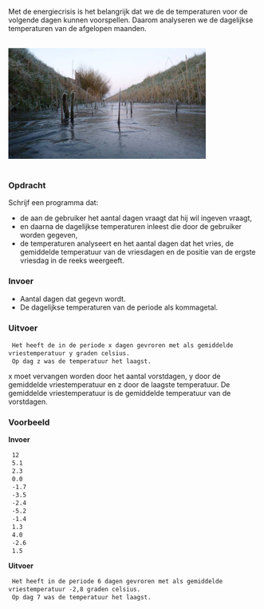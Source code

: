 Met de energiecrisis is het belangrijk dat we de de temperaturen voor de volgende dagen kunnen voorspellen. Daarom analyseren we de dagelijkse temperaturen van de afgelopen maanden.

<br>  
<div class="dodona-centered-group"><img src="media/Vorst-bevroren-sloot.jpeg" width="396" height="222"></div>
<br>

### Opdracht

Schrijf een programma dat:

- de aan de gebruiker het aantal dagen vraagt dat hij wil ingeven vraagt,
- en daarna de dagelijkse temperaturen inleest die door de gebruiker worden gegeven,
- de temperaturen analyseert en het aantal dagen dat het vries, de gemiddelde temperatuur van de vriesdagen en de positie van de ergste vriesdag in de reeks weergeeft.

### Invoer

- Aantal dagen dat gegevn wordt.
- De dagelijkse temperaturen van de periode als kommagetal.

### Uitvoer

     Het heeft de in de periode x dagen gevroren met als gemiddelde vriestemperatuur y graden celsius. 
     Op dag z was de temperatuur het laagst. 
     
x moet vervangen worden door het aantal vorstdagen, y door de gemiddelde vriestemperatuur en z door de laagste temperatuur. 
De gemiddelde vriestemperatuur is de gemiddelde temperatuur van de vorstdagen.     

### Voorbeeld

**Invoer**

     12
     5.1
     2.3
     0.0
     -1.7
     -3.5
     -2.4
     -5.2
     -1.4
     1.3
     4.0
     -2.6
     1.5

**Uitvoer**

     Het heeft in de periode 6 dagen gevroren met als gemiddelde vriestemperatuur -2,8 graden celsius.  
     Op dag 7 was de temperatuur het laagst.
